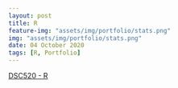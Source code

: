 ```yaml
---
layout: post
title: R
feature-img: "assets/img/portfolio/stats.png"
img: "assets/img/portfolio/stats.png"
date: 04 October 2020
tags: [R, Portfolio]
---
```


[DSC520 - R](https://github.com/knmoses/DSC520-R)
